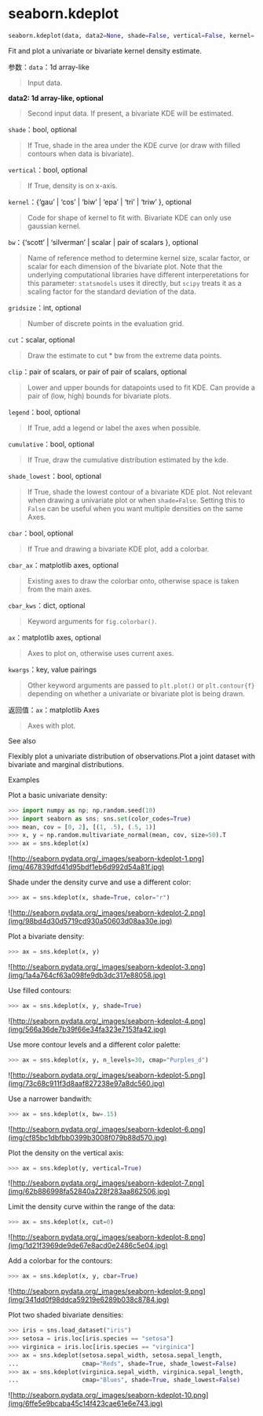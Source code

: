 # seaborn.kdeplot

```py
seaborn.kdeplot(data, data2=None, shade=False, vertical=False, kernel='gau', bw='scott', gridsize=100, cut=3, clip=None, legend=True, cumulative=False, shade_lowest=True, cbar=False, cbar_ax=None, cbar_kws=None, ax=None, **kwargs)
```

Fit and plot a univariate or bivariate kernel density estimate.

参数：`data`：1d array-like

> Input data.

**data2: 1d array-like, optional**

> Second input data. If present, a bivariate KDE will be estimated.

`shade`：bool, optional

> If True, shade in the area under the KDE curve (or draw with filled contours when data is bivariate).

`vertical`：bool, optional

> If True, density is on x-axis.

`kernel`：{‘gau’ &#124; ‘cos’ &#124; ‘biw’ &#124; ‘epa’ &#124; ‘tri’ &#124; ‘triw’ }, optional

> Code for shape of kernel to fit with. Bivariate KDE can only use gaussian kernel.

`bw`：{‘scott’ &#124; ‘silverman’ &#124; scalar &#124; pair of scalars }, optional

> Name of reference method to determine kernel size, scalar factor, or scalar for each dimension of the bivariate plot. Note that the underlying computational libraries have different interperetations for this parameter: `statsmodels` uses it directly, but `scipy` treats it as a scaling factor for the standard deviation of the data.

`gridsize`：int, optional

> Number of discrete points in the evaluation grid.

`cut`：scalar, optional

> Draw the estimate to cut * bw from the extreme data points.

`clip`：pair of scalars, or pair of pair of scalars, optional

> Lower and upper bounds for datapoints used to fit KDE. Can provide a pair of (low, high) bounds for bivariate plots.

`legend`：bool, optional

> If True, add a legend or label the axes when possible.

`cumulative`：bool, optional

> If True, draw the cumulative distribution estimated by the kde.

`shade_lowest`：bool, optional

> If True, shade the lowest contour of a bivariate KDE plot. Not relevant when drawing a univariate plot or when `shade=False`. Setting this to `False` can be useful when you want multiple densities on the same Axes.

`cbar`：bool, optional

> If True and drawing a bivariate KDE plot, add a colorbar.

`cbar_ax`：matplotlib axes, optional

> Existing axes to draw the colorbar onto, otherwise space is taken from the main axes.

`cbar_kws`：dict, optional

> Keyword arguments for `fig.colorbar()`.

`ax`：matplotlib axes, optional

> Axes to plot on, otherwise uses current axes.

`kwargs`：key, value pairings

> Other keyword arguments are passed to `plt.plot()` or `plt.contour{f}` depending on whether a univariate or bivariate plot is being drawn.


返回值：`ax`：matplotlib Axes

> Axes with plot.



See also

Flexibly plot a univariate distribution of observations.Plot a joint dataset with bivariate and marginal distributions.

Examples

Plot a basic univariate density:

```py
>>> import numpy as np; np.random.seed(10)
>>> import seaborn as sns; sns.set(color_codes=True)
>>> mean, cov = [0, 2], [(1, .5), (.5, 1)]
>>> x, y = np.random.multivariate_normal(mean, cov, size=50).T
>>> ax = sns.kdeplot(x)

```

![http://seaborn.pydata.org/_images/seaborn-kdeplot-1.png](img/467839dfd41d95bdf1eb6d992d54a81f.jpg)

Shade under the density curve and use a different color:

```py
>>> ax = sns.kdeplot(x, shade=True, color="r")

```

![http://seaborn.pydata.org/_images/seaborn-kdeplot-2.png](img/98bd4d30d5719cd930a50603d08aa30e.jpg)

Plot a bivariate density:

```py
>>> ax = sns.kdeplot(x, y)

```

![http://seaborn.pydata.org/_images/seaborn-kdeplot-3.png](img/1a4a764cf63a098fe9db3dc317e88058.jpg)

Use filled contours:

```py
>>> ax = sns.kdeplot(x, y, shade=True)

```

![http://seaborn.pydata.org/_images/seaborn-kdeplot-4.png](img/566a36de7b39f66e34fa323e7153fa42.jpg)

Use more contour levels and a different color palette:

```py
>>> ax = sns.kdeplot(x, y, n_levels=30, cmap="Purples_d")

```

![http://seaborn.pydata.org/_images/seaborn-kdeplot-5.png](img/73c68c911f3d8aaf827238e97a8dc560.jpg)

Use a narrower bandwith:

```py
>>> ax = sns.kdeplot(x, bw=.15)

```

![http://seaborn.pydata.org/_images/seaborn-kdeplot-6.png](img/cf85bc1dbfbb0399b3008f079b88d570.jpg)

Plot the density on the vertical axis:

```py
>>> ax = sns.kdeplot(y, vertical=True)

```

![http://seaborn.pydata.org/_images/seaborn-kdeplot-7.png](img/62b886998fa52840a228f283aa862506.jpg)

Limit the density curve within the range of the data:

```py
>>> ax = sns.kdeplot(x, cut=0)

```

![http://seaborn.pydata.org/_images/seaborn-kdeplot-8.png](img/1d21f3969de9de67e8acd0e2486c5e04.jpg)

Add a colorbar for the contours:

```py
>>> ax = sns.kdeplot(x, y, cbar=True)

```

![http://seaborn.pydata.org/_images/seaborn-kdeplot-9.png](img/341dd0f98ddca59219e6289b038c8784.jpg)

Plot two shaded bivariate densities:

```py
>>> iris = sns.load_dataset("iris")
>>> setosa = iris.loc[iris.species == "setosa"]
>>> virginica = iris.loc[iris.species == "virginica"]
>>> ax = sns.kdeplot(setosa.sepal_width, setosa.sepal_length,
...                  cmap="Reds", shade=True, shade_lowest=False)
>>> ax = sns.kdeplot(virginica.sepal_width, virginica.sepal_length,
...                  cmap="Blues", shade=True, shade_lowest=False)

```

![http://seaborn.pydata.org/_images/seaborn-kdeplot-10.png](img/6ffe5e9bcaba45c14f423cae61e6e743.jpg)